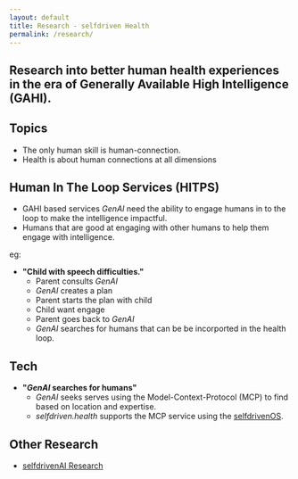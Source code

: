 ```yaml
---
layout: default
title: Research - selfdriven Health
permalink: /research/
---
```


## Research into better human health experiences in the era of Generally Available High Intelligence (GAHI).

## Topics
- The only human skill is human-connection.
- Health is about human connections at all dimensions 

## Human In The Loop Services (HITPS)
- GAHI based services *GenAI* need the ability to engage humans in to the loop to make the intelligence impactful.
- Humans that are good at engaging with other humans to help them engage with intelligence.

eg:
- **"Child with speech difficulties."**
    - Parent consults *GenAI*
    -  *GenAI* creates a plan
    - Parent starts the plan with child
    - Child want engage
    - Parent goes back to  *GenAI*
    -  *GenAI* searches for humans that can be be incorported in the health loop.

## Tech
- **"*GenAI* searches for humans"**
    -  *GenAI* seeks serves using the Model-Context-Protocol (MCP) to find based on location and expertise.
    - *selfdriven.health* supports the MCP service using the [selfdrivenOS](https://github.com/selfdriven-engagement/selfdrivenOS).

## Other Research
- [selfdrivenAI Research](https://selfdriven.ai/research)


